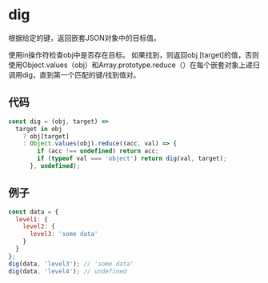 # dig

根据给定的键，返回嵌套JSON对象中的目标值。

使用in操作符检查obj中是否存在目标。
如果找到，则返回obj [target]的值，否则使用Object.values（obj）和Array.prototype.reduce（）在每个嵌套对象上递归调用dig，直到第一个匹配的键/找到值对。

## 代码

```js
const dig = (obj, target) =>
  target in obj
    ? obj[target]
    : Object.values(obj).reduce((acc, val) => {
        if (acc !== undefined) return acc;
        if (typeof val === 'object') return dig(val, target);
      }, undefined);
```

## 例子

```js
const data = {
  level1: {
    level2: {
      level3: 'some data'
    }
  }
};
dig(data, 'level3'); // 'some data'
dig(data, 'level4'); // undefined
```
